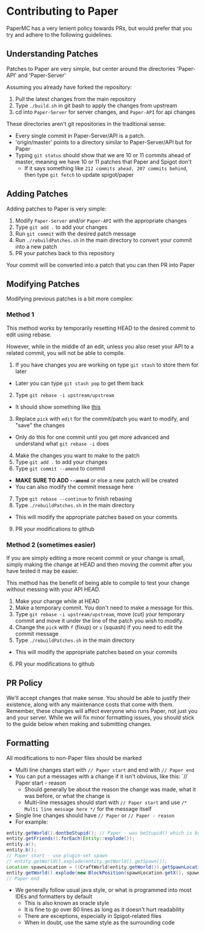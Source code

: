 Contributing to Paper
==========================
PaperMC has a very lenient policy towards PRs, but would prefer that you try and adhere to the following guidelines.

## Understanding Patches
Patches to Paper are very simple, but center around the directories 'Paper-API' and 'Paper-Server'

Assuming you already have forked the repository:

1. Pull the latest changes from the main repository
2. Type `./build.sh` in git bash to apply the changes from upstream
3. cd into `Paper-Server` for server changes, and `Paper-API` for api changes

These directories aren't git repositories in the traditional sense:

- Every single commit in Paper-Server/API is a patch. 
- 'origin/master' points to a directory similar to Paper-Server/API but for Paper
- Typing `git status` should show that we are 10 or 11 commits ahead of master, meaning we have 10 or 11 patches that Paper and Spigot don't
  - If it says something like `212 commits ahead, 207 commits behind`, then type `git fetch` to update spigot/paper

## Adding Patches
Adding patches to Paper is very simple:

1. Modify `Paper-Server` and/or `Paper-API` with the appropriate changes
2. Type `git add .` to add your changes
3. Run `git commit` with the desired patch message
4. Run `./rebuildPatches.sh` in the main directory to convert your commit into a new patch
5. PR your patches back to this repository

Your commit will be converted into a patch that you can then PR into Paper

## Modifying Patches
Modifying previous patches is a bit more complex:

### Method 1
This method works by temporarily resetting HEAD to the desired commit to edit using rebase.

However, while in the middle of an edit, unless you also reset your API to a related commit, you will not be able to compile.

1. If you have changes you are working on type `git stash` to store them for later
  - Later you can type `git stash pop` to get them back
2. Type `git rebase -i upstream/upstream`
  - It should show something like [this](https://gist.github.com/Zbob750/e6bb220d3b734933c320)
3. Replace `pick` with `edit` for the commit/patch you want to modify, and "save" the changes
  - Only do this for one commit until you get more advanced and understand what `git rebase -i` does
4. Make the changes you want to make to the patch
5. Type `git add .` to add your changes
6. Type `git commit --amend` to commit
  - **MAKE SURE TO ADD `--amend`** or else a new patch will be created
  - You can also modify the commit message here
7. Type `git rebase --continue` to finish rebasing
8. Type `./rebuildPatches.sh` in the main directory
  - This will modify the appropriate patches based on your commits
9. PR your modifications to github

### Method 2 (sometimes easier)
If you are simply editing a more recent commit or your change is small, simply making the change at HEAD and then moving the commit after you have tested it may be easier.

This method has the benefit of being able to compile to test your change without messing with your API HEAD.

1. Make your change while at HEAD
2. Make a temporary commit. You don't need to make a message for this.
3. Type `git rebase -i upstream/upstream`, move (cut) your temporary commit and move it under the line of the patch you wish to modify.
4. Change the `pick` with `f` (fixup) or `s` (squash) if you need to edit the commit message 
5. Type `./rebuildPatches.sh` in the main directory
  - This will modify the appropriate patches based on your commits
6. PR your modifications to github


## PR Policy
We'll accept changes that make sense. You should be able to justify their existence, along with any maintenance costs that come with them. Remember, these changes will affect everyone who runs Paper, not just you and your server.
While we will fix minor formatting issues, you should stick to the guide below when making and submitting changes.

## Formatting
All modifications to non-Paper files should be marked
- Multi line changes start with `// Paper start` and end with `// Paper end`
- You can put a messages with a change if it isn't obvious, like this: `// Paper start - reason
  - Should generally be about the reason the change was made, what it was before, or what the change is
  - Multi-line messages should start with `// Paper start` and use `/* Multi line message here */` for the message itself
- Single line changes should have `// Paper` or `// Paper - reason`
- For example:
````java
entity.getWorld().dontbeStupid(); // Paper - was beStupid() which is bad
entity.getFriends().forEach(Entity::explode());
entity.a();
entity.b();
// Paper start - use plugin-set spawn
// entity.getWorld().explode(entity.getWorld().getSpawn());
Location spawnLocation = ((CraftWorld)entity.getWorld()).getSpawnLocation();
entity.getWorld().explode(new BlockPosition(spawnLocation.getX(), spawnLocation.getY(), spawnLocation.getZ()));
// Paper end
````
- We generally follow usual java style, or what is programmed into most IDEs and formatters by default
  - This is also known as oracle style
  - It is fine to go over 80 lines as long as it doesn't hurt readability
  - There are exceptions, especially in Spigot-related files
  - When in doubt, use the same style as the surrounding code
